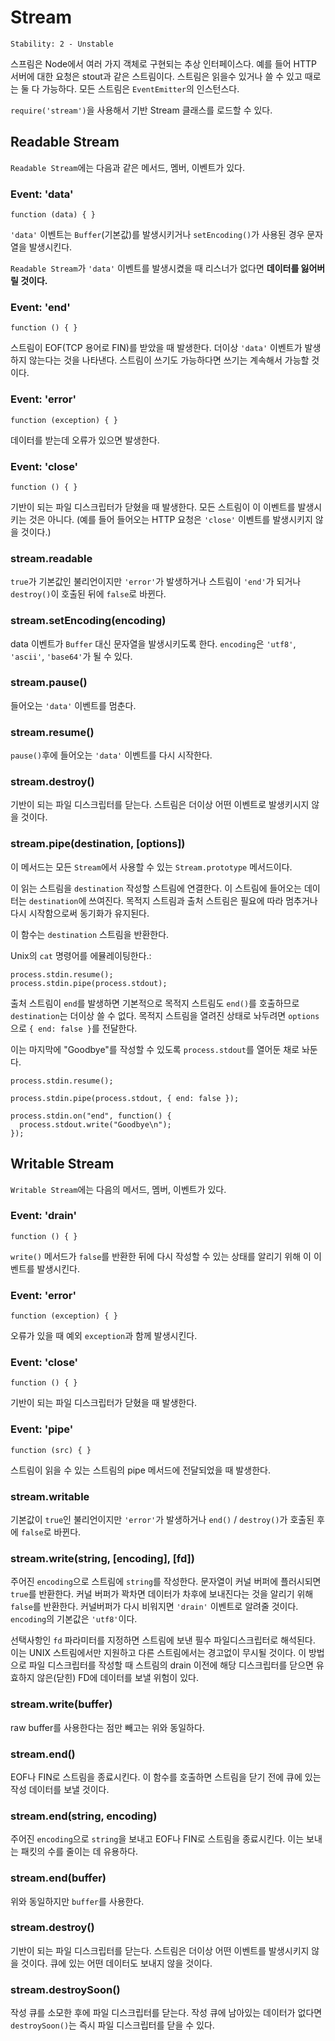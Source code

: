 # Stream

    Stability: 2 - Unstable

스프림은 Node에서 여러 가지 객체로 구현되는 추상 인터페이스다. 예를 들어 HTTP 서버에 대한
요청은 stout과 같은 스트림이다. 스트림은 읽을수 있거나 쓸 수 있고 때로는 둘 다 가능하다.
모든 스트림은 `EventEmitter`의 인스턴스다.

`require('stream')`을 사용해서 기반 Stream 클래스를 로드할 수 있다.

## Readable Stream

<!--type=class-->

`Readable Stream`에는 다음과 같은 메서드, 멤버, 이벤트가 있다.

### Event: 'data'

`function (data) { }`

`'data'` 이벤트는 `Buffer`(기본값)를 발생시키거나 `setEncoding()`가 사용된
경우 문자열을 발생시킨다.

`Readable Stream`가 `'data'` 이벤트를 발생시켰을 때 리스너가 없다면 
__데이터를 잃어버릴 것이다.__

### Event: 'end'

`function () { }`

스트림이 EOF(TCP 용어로 FIN)를 받았을 때 발생한다.
더이상 `'data'` 이벤트가 발생하지 않는다는 것을 나타낸다. 스트림이 쓰기도 가능하다면
쓰기는 계속해서 가능할 것이다.

### Event: 'error'

`function (exception) { }`

데이터를 받는데 오류가 있으면 발생한다.

### Event: 'close'

`function () { }`

기반이 되는 파일 디스크립터가 닫혔을 때 발생한다. 모든 스트림이 이 이벤트를 발생시키는 것은
아니다. (예를 들어 들어오는 HTTP 요청은 `'close'` 이벤트를 발생시키지 않을 것이다.)

### stream.readable

`true`가 기본값인 불리언이지만 `'error'`가 발생하거나 스트림이 `'end'`가 되거나 
`destroy()`이 호출된 뒤에 `false`로 바뀐다.

### stream.setEncoding(encoding)

data 이벤트가 `Buffer` 대신 문자열을 발생시키도록 한다. `encoding`은 `'utf8'`, 
`'ascii'`, `'base64'`가 될 수 있다.

### stream.pause()

들어오는 `'data'` 이벤트를 멈춘다.

### stream.resume()

`pause()`후에 들어오는 `'data'` 이벤트를 다시 시작한다.

### stream.destroy()

기반이 되는 파일 디스크립터를 닫는다. 스트림은 더이상 어떤 이벤트로 발생키시지 않을 것이다.

### stream.pipe(destination, [options])

이 메서드는 모든 `Stream`에서 사용할 수 있는 `Stream.prototype` 메서드이다.

이 읽는 스트림을 `destination` 작성할 스트림에 연결한다. 이 스트림에 들어오는 데이터는
`destination`에 쓰여진다. 목적지 스트림과 출처 스트림은 필요에 따라 멈추거나 다시 
시작함으로써 동기화가 유지된다.

이 함수는 `destination` 스트림을 반환한다.

Unix의 `cat` 명령어를 에뮬레이팅한다.:

    process.stdin.resume();
    process.stdin.pipe(process.stdout);


출처 스트림이 `end`를 발생하면 기본적으로 목적지 스트림도 `end()`를 호출하므로 
`destination`는 더이상 쓸 수 없다. 목적지 스트림을 열려진 상태로 놔두려면
`options`으로 `{ end: false }`를 전달한다.

이는 마지막에 "Goodbye"를 작성할 수 있도록 `process.stdout`를 열어둔 채로 놔둔다.

    process.stdin.resume();

    process.stdin.pipe(process.stdout, { end: false });

    process.stdin.on("end", function() {
      process.stdout.write("Goodbye\n");
    });


## Writable Stream

<!--type=class-->

`Writable Stream`에는 다음의 메서드, 멤버, 이벤트가 있다.

### Event: 'drain'

`function () { }`

`write()` 메서드가 `false`를 반환한 뒤에 다시 작성할 수 있는 상태를
알리기 위해 이 이벤트를 발생시킨다.

### Event: 'error'

`function (exception) { }`

오류가 있을 때 예외 `exception`과 함께 발생시킨다.

### Event: 'close'

`function () { }`

기반이 되는 파일 디스크립터가 닫혔을 때 발생한다.

### Event: 'pipe'

`function (src) { }`

스트림이 읽을 수 있는 스트림의 pipe 메서드에 전달되었을 때 발생한다.

### stream.writable

기본값이 `true`인 불리언이지만 `'error'`가 발생하거나 `end()` / `destroy()`가 
호출된 후에 `false`로 바뀐다.

### stream.write(string, [encoding], [fd])

주어진 `encoding`으로 스트림에 `string`를 작성한다. 문자열이 커널 버퍼에 플러시되면
`true`를 반환한다. 커널 버퍼가 꽉차면 데이터가 차후에 보내진다는 것을 알리기 위해
`false`를 반환한다. 커널버퍼가 다시 비워지면 `'drain'` 이벤트로 알려줄 것이다.
`encoding`의 기본값은 `'utf8'`이다.

선택사항인 `fd` 파라미터를 지정하면 스트림에 보낸 필수 파일디스크립터로 해석된다.
이는 UNIX 스트림에서만 지원하고 다른 스트림에서는 경고없이 무시될 것이다. 이 방법으로
파일 디스크립터를 작성할 때 스트림의 drain 이전에 해당 디스크립터를 닫으면 유효하지
않은(닫힌) FD에 데이터를 보낼 위험이 있다.

### stream.write(buffer)

raw buffer를 사용한다는 점만 빼고는 위와 동일하다.

### stream.end()

EOF나 FIN로 스트림을 종료시킨다.
이 함수를 호출하면 스트림을 닫기 전에 큐에 있는 작성 데이터를 보낼 것이다.

### stream.end(string, encoding)

주어진 `encoding`으로 `string`을 보내고 EOF나 FIN로 스트림을 종료시킨다.
이는 보내는 패킷의 수를 줄이는 데 유용하다.

### stream.end(buffer)

위와 동일하지만 `buffer`를 사용한다.

### stream.destroy()

기반이 되는 파일 디스크립터를 닫는다. 스트림은 더이상 어떤 이벤트를 발생시키지 않을 것이다.
큐에 있는 어떤 데이터도 보내지 않을 것이다.

### stream.destroySoon()

작성 큐를 소모한 후에 파일 디스크립터를 닫는다. 작성 큐에 남아있는 데이터가 없다면
`destroySoon()`는 즉시 파일 디스크립터를 닫을 수 있다.
